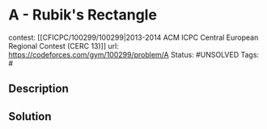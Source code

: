 # A - Rubik's Rectangle

contest: [[CFICPC/100299/100299|2013-2014 ACM ICPC Central European Regional Contest (CERC 13)]]
url: https://codeforces.com/gym/100299/problem/A
Status: #UNSOLVED
Tags: #

## Description

## Solution

